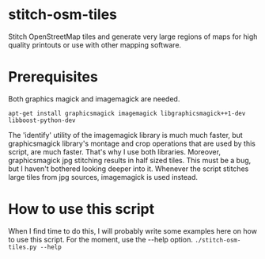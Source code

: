 # stitch-osm-tiles
Stitch OpenStreetMap tiles and generate very large regions of maps for high quality printouts or use with other mapping software.


# Prerequisites

Both graphics magick and imagemagick are needed.

`apt-get install graphicsmagick imagemagick libgraphicsmagick++1-dev libboost-python-dev`

The 'identify' utility of the imagemagick library is much much faster, but graphicsmagick library's montage and crop operations that are used by this script, are much faster. That's why I use both libraries. Moreover, graphicsmagick jpg stitching results in half sized tiles. This must be a bug, but I haven't bothered looking deeper into it. Whenever the script stitches large tiles from jpg sources, imagemagick is used instead.

# How to use this script
When I find time to do this, I will probably write some examples here on how to use this script. For the moment, use the --help option.
`./stitch-osm-tiles.py --help`
